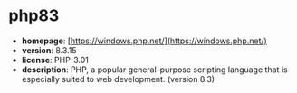 # php83

- **homepage**: [https://windows.php.net/](https://windows.php.net/)
- **version**: 8.3.15
- **license**: PHP-3.01
- **description**: PHP, a popular general-purpose scripting language that is especially suited to web development. (version 8.3)

